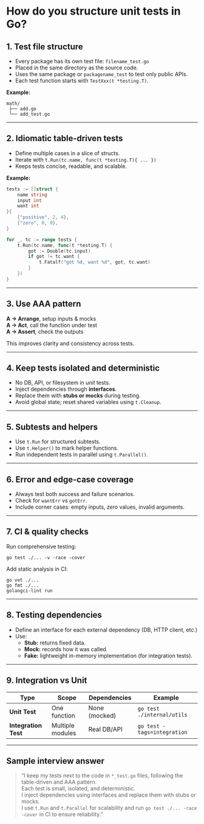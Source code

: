 #  How do you structure unit tests in Go?

##  1. Test file structure
- Every package has its own test file: `filename_test.go`
- Placed in the same directory as the source code.
- Uses the same package or `packagename_test` to test only public APIs.
- Each test function starts with `TestXxx(t *testing.T)`.

**Example:**
```
math/
 ├── add.go
 └── add_test.go
```

---

##  2. Idiomatic table-driven tests
- Define multiple cases in a slice of structs.
- Iterate with `t.Run(tc.name, func(t *testing.T){ ... })`
- Keeps tests concise, readable, and scalable.

**Example:**
```go
tests := []struct {
    name string
    input int
    want int
}{
    {"positive", 2, 4},
    {"zero", 0, 0},
}

for _, tc := range tests {
    t.Run(tc.name, func(t *testing.T) {
        got := Double(tc.input)
        if got != tc.want {
            t.Fatalf("got %d, want %d", got, tc.want)
        }
    })
}
```

---

##  3. Use AAA pattern
**A → Arrange**, setup inputs & mocks  
**A → Act**, call the function under test  
**A → Assert**, check the outputs

This improves clarity and consistency across tests.

---

##  4. Keep tests isolated and deterministic
- No DB, API, or filesystem in *unit* tests.
- Inject dependencies through **interfaces**.
- Replace them with **stubs or mocks** during testing.
- Avoid global state; reset shared variables using `t.Cleanup`.

---

##  5. Subtests and helpers
- Use `t.Run` for structured subtests.
- Use `t.Helper()` to mark helper functions.
- Run independent tests in parallel using `t.Parallel()`.

---

##  6. Error and edge-case coverage
- Always test both success and failure scenarios.
- Check for `wantErr` vs `gotErr`.
- Include corner cases: empty inputs, zero values, invalid arguments.

---

##  7. CI & quality checks
Run comprehensive testing:
```
go test ./... -v -race -cover
```

Add static analysis in CI:
```
go vet ./...
go fmt ./...
golangci-lint run
```

---

##  8. Testing dependencies
- Define an interface for each external dependency (DB, HTTP client, etc.)
- Use:
  - **Stub:** returns fixed data.
  - **Mock:** records how it was called.
  - **Fake:** lightweight in-memory implementation (for integration tests).

---

##  9. Integration vs Unit

| Type | Scope | Dependencies | Example |
|------|--------|---------------|----------|
| **Unit Test** | One function | None (mocked) | `go test ./internal/utils` |
| **Integration Test** | Multiple modules | Real DB/API | `go test -tags=integration` |

---

##  Sample interview answer

> “I keep my tests next to the code in `*_test.go` files, following the table-driven and AAA pattern.  
> Each test is small, isolated, and deterministic.  
> I inject dependencies using interfaces and replace them with stubs or mocks.  
> I use `t.Run` and `t.Parallel` for scalability and run `go test ./... -race -cover` in CI to ensure reliability.”